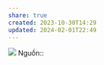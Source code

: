```yaml
---
share: true
created: 2023-10-30T14:29
updated: 2024-02-01T22:49
---
```

![](https://www.commitstrip.com/wp-content/uploads/2016/08/Strip-Les-specs-cest-du-code-650-finalenglish.jpg) 
Nguồn:: 